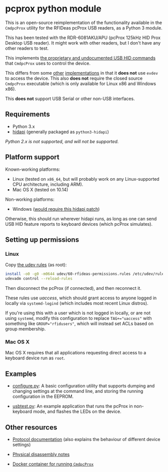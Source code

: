 # pcprox python module

This is an open-source reimplementation of the functionality available in the
`CmdpcProx` utility for the RFIDeas pcProx USB readers, as a Python 3 module.

This has been tested with the RDR-6081AKU/APU (pcProx 125kHz HID Prox Desktop
USB reader). It might work with other readers, but I don't have any other
readers to test.

This implements [the proprietary and undocumented USB HID commands][1] that
`CmdpcProx` uses to control the device.

This differs from some [other][2] [implementations][3] in that it **does not**
use `evdev` to access the device. This also **does not** require the closed
source `CmdpcProx` executable (which is only available for Linux x86 and
Windows x86).

This **does not** support USB Serial or other non-USB interfaces.

## Requirements

* Python 3.x
* [hidapi][0] (generally packaged as `python3-hidapi`)

_Python 2.x is not supported, and will not be supported._

## Platform support

Known-working platforms:

* Linux (tested on `x86_64`, but will probably work on any Linux-supported CPU
  architecture, including ARM).
* Mac OS X (tested on 10.14)

Non-working platforms:

* Windows ([would require this hidapi patch][4])

Otherwise, this should run wherever hidapi runs, as long as one can send USB HID
feature reports to keyboard devices (which pcProx simulates).

## Setting up permissions

### Linux

Copy [the udev rules](./udev/60-rfideas-permissions.rules) (as root):

```bash
install -o0 -g0 -m0644 udev/60-rfideas-permissions.rules /etc/udev/rules.d/
udevadm control --reload-rules
```

Then disconnect the pcProx (if connected), and then reconnect it.

These rules use _uaccess_, which should grant access to anyone logged in locally
via `systemd-logind` (which includes most recent Linux distros).

If you're using this with a user which is not logged in locally, or are not
using `systemd`, modify this configuration to replace `TAG+="uaccess"` with
something like `GROUP="rfidusers"`, which will instead set ACLs based on group
membership.

### Mac OS X

Mac OS X requires that all applications requesting direct access to a keyboard
device run as `root`.

## Examples

* [configure.py](./configure.py): A basic configuration utility that supports
  dumping and changing settings at the command line, and storing the running
  configuration in the EEPROM.

* [usbtest.py](./usbtest.py): An example application that runs the pcProx in
  non-keyboard mode, and flashes the LEDs on the device.

## Other resources

* [Protocol documentation][1] (also explains the behaviour of different device
  settings)

* [Physical disassembly notes](./disassembly.md)

* [Docker container for running `CmdpcProx`](./cmdpcprox_docker)

[0]: https://pypi.org/project/hidapi/
[1]: ./protocol.md
[2]: https://github.com/goliatone/rfid-poc
[3]: https://github.com/google/makerspace-auth/blob/master/software/authbox/badgereader_hid_keystroking.py
[4]: https://github.com/signal11/hidapi/pull/335
